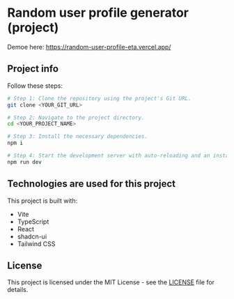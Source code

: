 # Random user profile generator (project)

Demoe here: https://random-user-profile-eta.vercel.app/

## Project info

Follow these steps:

```sh
# Step 1: Clone the repository using the project's Git URL.
git clone <YOUR_GIT_URL>

# Step 2: Navigate to the project directory.
cd <YOUR_PROJECT_NAME>

# Step 3: Install the necessary dependencies.
npm i

# Step 4: Start the development server with auto-reloading and an instant preview.
npm run dev
```

## Technologies are used for this project

This project is built with:

- Vite
- TypeScript
- React
- shadcn-ui
- Tailwind CSS

## License

This project is licensed under the MIT License - see the [LICENSE](LICENSE) file for details.
